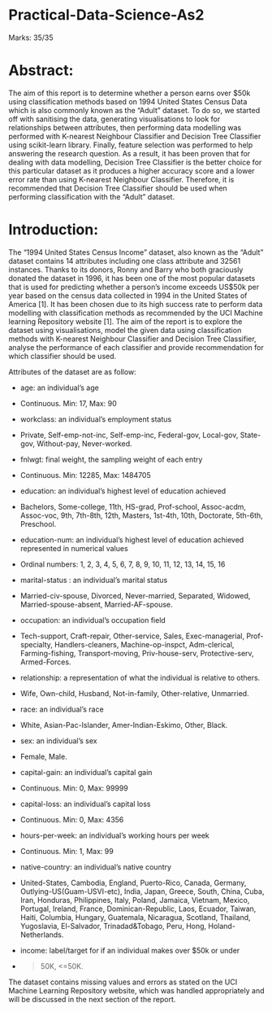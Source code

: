 # Practical-Data-Science-As2

Marks: 35/35

# Abstract:

The aim of this report is to determine whether a person earns over $50k using classification
methods based on 1994 United States Census Data which is also commonly known as the
“Adult” dataset. To do so, we started off with sanitising the data, generating visualisations to
look for relationships between attributes, then performing data modelling was performed with
K-nearest Neighbour Classifier and Decision Tree Classifier using ​scikit-learn library. Finally,
feature selection was performed to help answering the research question. As a result, it has
been proven that for dealing with data modelling, Decision Tree Classifier is the better
choice for this particular dataset as it produces a higher accuracy score and a lower error
rate than using K-nearest Neighbour Classifier. Therefore, it is recommended that Decision
Tree Classifier should be used when performing classification with the “Adult” dataset.

# Introduction:

The “1994 United States Census Income” dataset, also known as the “Adult” dataset contains 14
attributes including one class attribute and 32561 instances. Thanks to its donors, Ronny and Barry
who both graciously donated the dataset in 1996, it has been one of the most popular datasets that is
used for predicting whether a person’s income exceeds US$50k per year based on the census data
collected in 1994 in the United States of America ​[1]​. It has been chosen due to its high success rate
to perform data modelling with classification methods as recommended by the UCI Machine learning
Repository website ​[1]​. The aim of the report is to explore the dataset using visualisations, model the
given data using classification methods with K-nearest Neighbour Classifier and Decision Tree
Classifier, analyse the performance of each classifier and provide recommendation for which classifier
should be used.

Attributes of the dataset are as follow​:

- age​: an individual’s age
- Continuous. Min: 17, Max: 90

- workclass​: an individual’s employment status
- Private, Self-emp-not-inc, Self-emp-inc, Federal-gov, Local-gov, State-gov, Without-pay,
Never-worked.

- fnlwgt​: final weight, the sampling weight of each entry
- Continuous. Min: 12285​, Max: 1484705

- education​: an individual’s highest level of education achieved
- Bachelors, Some-college, 11th, HS-grad, Prof-school, Assoc-acdm, Assoc-voc, 9th,
7th-8th, 12th, Masters, 1st-4th, 10th, Doctorate, 5th-6th, Preschool.

- education-num: an individual’s highest level of education achieved represented in numerical
values
- Ordinal numbers: 1, 2, 3, 4, 5, 6, 7, 8, 9, 10, 11, 12, 13, 14, 15, 16

- marital-status​ : an individual’s marital status
- Married-civ-spouse, Divorced, Never-married, Separated, Widowed,
Married-spouse-absent, Married-AF-spouse.

- occupation​: an individual’s occupation field
- Tech-support, Craft-repair, Other-service, Sales, Exec-managerial, Prof-specialty,
Handlers-cleaners, Machine-op-inspct, Adm-clerical, Farming-fishing, Transport-moving,
Priv-house-serv, Protective-serv, Armed-Forces.

- relationship​: a representation of what the individual is relative to others.
- Wife, Own-child, Husband, Not-in-family, Other-relative, Unmarried.

- race​: an individual’s race
- White, Asian-Pac-Islander, Amer-Indian-Eskimo, Other, Black.

- sex​: an individual’s sex
- Female, Male.

- capital-gain​: an individual’s capital gain
- Continuous. Min: 0, Max: 99999

- capital-loss​: an individual’s capital loss
- Continuous. Min: 0, Max: ​4356

- hours-per-week​: an individual’s working hours per week
- Continuous. Min: 1, Max: 99

- native-country​: an individual’s native country
- United-States, Cambodia, England, Puerto-Rico, Canada, Germany,
Outlying-US(Guam-USVI-etc), India, Japan, Greece, South, China, Cuba, Iran, Honduras,
Philippines, Italy, Poland, Jamaica, Vietnam, Mexico, Portugal, Ireland, France,
Dominican-Republic, Laos, Ecuador, Taiwan, Haiti, Columbia, Hungary, Guatemala,
Nicaragua, Scotland, Thailand, Yugoslavia, El-Salvador, Trinadad&Tobago, Peru, Hong,
Holand-Netherlands.

- income​: ​label/target​ for if an individual makes over $50k or under
- >50K, <=50K.


The dataset contains missing values and errors as stated on the UCI Machine Learning Repository
website, which was handled appropriately and will be discussed in the next section of the report.
